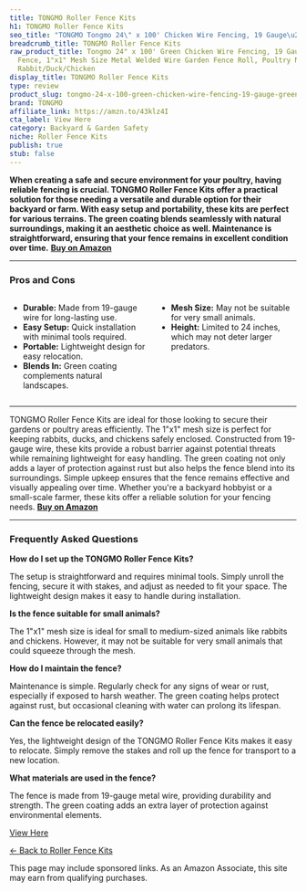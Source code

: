 ```yaml
---
title: TONGMO Roller Fence Kits
h1: TONGMO Roller Fence Kits
seo_title: "TONGMO Tongmo 24\" x 100' Chicken Wire Fencing, 19 Gauge\u2026"
breadcrumb_title: TONGMO Roller Fence Kits
raw_product_title: Tongmo 24" x 100' Green Chicken Wire Fencing, 19 Gauge Green Wire
  Fence, 1"x1" Mesh Size Metal Welded Wire Garden Fence Roll, Poultry Netting for
  Rabbit/Duck/Chicken
display_title: TONGMO Roller Fence Kits
type: review
product_slug: tongmo-24-x-100-green-chicken-wire-fencing-19-gauge-green-wire-fence-1-07998a27
brand: TONGMO
affiliate_link: https://amzn.to/43klz4I
cta_label: View Here
category: Backyard & Garden Safety
niche: Roller Fence Kits
publish: true
stub: false
---
```


<div id="intro" class="full-width">
  <p><strong>When creating a safe and secure environment for your poultry, having reliable fencing is crucial. TONGMO Roller Fence Kits offer a practical solution for those needing a versatile and durable option for their backyard or farm. With easy setup and portability, these kits are perfect for various terrains. The green coating blends seamlessly with natural surroundings, making it an aesthetic choice as well. Maintenance is straightforward, ensuring that your fence remains in excellent condition over time.</strong> <a href="https://amzn.to/43klz4I" rel="nofollow sponsored noopener" target="_blank"><strong>Buy on Amazon</strong></a></p>
</div>

<hr />
<h3 id="pros-cons">Pros and Cons</h3>
<div class="pc-grid" style="display:grid;grid-template-columns:1fr 1fr;gap:16px;">
  <ul>
    <li><strong>Durable:</strong> Made from 19-gauge wire for long-lasting use.</li>
    <li><strong>Easy Setup:</strong> Quick installation with minimal tools required.</li>
    <li><strong>Portable:</strong> Lightweight design for easy relocation.</li>
    <li><strong>Blends In:</strong> Green coating complements natural landscapes.</li>
  </ul>
  <ul>
    <li><strong>Mesh Size:</strong> May not be suitable for very small animals.</li>
    <li><strong>Height:</strong> Limited to 24 inches, which may not deter larger predators.</li>
  </ul>
</div>
<hr />

<div class="full-width">
  <p>TONGMO Roller Fence Kits are ideal for those looking to secure their gardens or poultry areas efficiently. The 1"x1" mesh size is perfect for keeping rabbits, ducks, and chickens safely enclosed. Constructed from 19-gauge wire, these kits provide a robust barrier against potential threats while remaining lightweight for easy handling. The green coating not only adds a layer of protection against rust but also helps the fence blend into its surroundings. Simple upkeep ensures that the fence remains effective and visually appealing over time. Whether you're a backyard hobbyist or a small-scale farmer, these kits offer a reliable solution for your fencing needs. <a href="https://amzn.to/43klz4I" rel="nofollow sponsored noopener" target="_blank"><strong>Buy on Amazon</strong></a></p>
</div>

<hr />
<h3 id="faqs">Frequently Asked Questions</h3>

<p><strong>How do I set up the TONGMO Roller Fence Kits?</strong></p>
<p>The setup is straightforward and requires minimal tools. Simply unroll the fencing, secure it with stakes, and adjust as needed to fit your space. The lightweight design makes it easy to handle during installation.</p>

<p><strong>Is the fence suitable for small animals?</strong></p>
<p>The 1"x1" mesh size is ideal for small to medium-sized animals like rabbits and chickens. However, it may not be suitable for very small animals that could squeeze through the mesh.</p>

<p><strong>How do I maintain the fence?</strong></p>
<p>Maintenance is simple. Regularly check for any signs of wear or rust, especially if exposed to harsh weather. The green coating helps protect against rust, but occasional cleaning with water can prolong its lifespan.</p>

<p><strong>Can the fence be relocated easily?</strong></p>
<p>Yes, the lightweight design of the TONGMO Roller Fence Kits makes it easy to relocate. Simply remove the stakes and roll up the fence for transport to a new location.</p>

<p><strong>What materials are used in the fence?</strong></p>
<p>The fence is made from 19-gauge metal wire, providing durability and strength. The green coating adds an extra layer of protection against environmental elements.</p>
<p><a class="btn" href="https://amzn.to/43klz4I" target="_blank" rel="nofollow sponsored noopener">View Here</a></p>
<p><a href="/roundups/backyard-garden-safety/roller-fence-kits/">← Back to Roller Fence Kits</a></p>
<aside class="disclosure">This page may include sponsored links. As an Amazon Associate, this site may earn from qualifying purchases.</aside>
